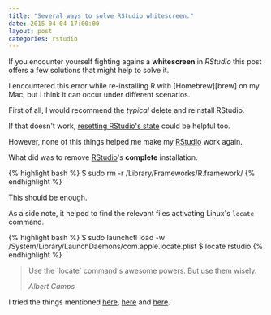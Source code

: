 ```yaml
---
title: "Several ways to solve RStudio whitescreen."
date: 2015-04-04 17:00:00
layout: post
categories: rstudio
---
```


If you encounter yourself fighting agains a **whitescreen** in _RStudio_ this post offers a few solutions that might help to solve it.

I encountered this error while re-installing R with [Homebrew][brew] on my Mac, but I think it can occur under different scenarios.

First of all, I would recommend the _typical_ delete and reinstall RStudio.

If that doesn't work, [resetting RStudio's state][reset] could be helpful too.

However, none of this things helped me make my [RStudio][rstudio] work again.

What did was to remove [RStudio][rstudio]'s **complete** installation.

{% highlight bash %}
$ sudo rm -r /Library/Frameworks/R.framework/
{% endhighlight %}

This should be enough.

As a side note, it helped to find the relevant files activating Linux's `locate` command.

{% highlight bash %}
$ sudo launchctl load -w /System/Library/LaunchDaemons/com.apple.locate.plist
$ locate rstudio
{% endhighlight %}

<blockquote>
<p>Use the `locate` command's awesome powers. But use them wisely.</p>
<footer><cite>Albert Camps</cite></footer>
</blockquote>

I tried the things mentioned [here][sol1], [here][sol2] and [here][sol3].

[sol1]: https://support.rstudio.com/hc/communities/public/questions/200654443-R-studio-starts-with-a-white-screen
[sol2]: https://support.rstudio.com/hc/communities/public/questions/200634108-RStudio-does-not-start-white-screen
[reset]: https://support.rstudio.com/hc/en-us/articles/200534577-Resetting-RStudio-s-State
[sol3]: https://support.rstudio.com/hc/communities/public/questions/203378386-RStudio-white-screen-on-launch-on-OSX-A-Solution
[rstudio]: http://www.rstudio.com/
